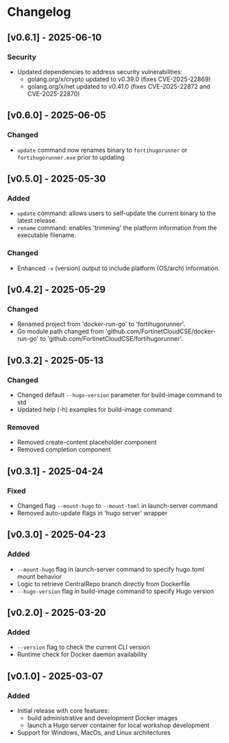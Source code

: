 # Changelog

## [v0.6.1] - 2025-06-10
### Security
- Updated dependencies to address security vulnerabilities:
  - golang.org/x/crypto updated to v0.39.0 (fixes CVE-2025-22869)
  - golang.org/x/net updated to v0.41.0 (fixes CVE-2025-22872 and CVE-2025-22870) 

## [v0.6.0] - 2025-06-05
### Changed
- `update` command now renames binary to `fortihugorunner` or `fortihugorunner.exe` prior to updating

## [v0.5.0] - 2025-05-30
### Added
- `update` command: allows users to self-update the current binary to the latest release.
- `rename` command: enables 'trimming' the platform information from the executable filename.

### Changed
- Enhanced `-v` (version) output to include platform (OS/arch) information.

## [v0.4.2] - 2025-05-29
### Changed
- Renamed project from 'docker-run-go' to 'fortihugorunner'.
- Go module path changed from 'github.com/FortinetCloudCSE/docker-run-go' to 'github.com/FortinetCloudCSE/fortihugorunner'.

## [v0.3.2] - 2025-05-13
### Changed
- Changed default `--hugo-version` parameter for build-image command to std
- Updated help (-h) examples for build-image command

### Removed
- Removed create-content placeholder component
- Removed completion component

## [v0.3.1] - 2025-04-24
### Fixed
- Changed flag `--mount-hugo` to `--mount-toml` in launch-server command
- Removed auto-update flags in 'hugo server' wrapper

## [v0.3.0] - 2025-04-23
### Added
- `--mount-hugo` flag in launch-server command to specify hugo.toml mount behavior
- Logic to retrieve CentralRepo branch directly from Dockerfile
- `--hugo-version` flag in build-image command to specify Hugo version

## [v0.2.0] - 2025-03-20
### Added
- `--version` flag to check the current CLI version
- Runtime check for Docker daemon availability

## [v0.1.0] - 2025-03-07
### Added
- Initial release with core features:
  - build administrative and development Docker images
  - launch a Hugo server container for local workshop development
- Support for Windows, MacOs, and Linux architectures
